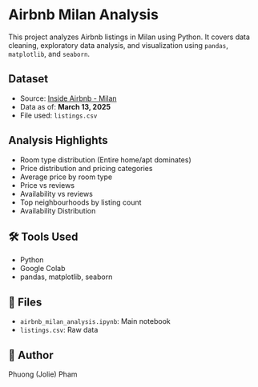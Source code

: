 # Airbnb Milan Analysis

This project analyzes Airbnb listings in Milan using Python. It covers data cleaning, exploratory data analysis, and visualization using `pandas`, `matplotlib`, and `seaborn`.

## Dataset
- Source: [Inside Airbnb - Milan](http://insideairbnb.com/get-the-data.html)
- Data as of: **March 13, 2025**
- File used: `listings.csv`

## Analysis Highlights
- Room type distribution (Entire home/apt dominates)
- Price distribution and pricing categories
- Average price by room type
- Price vs reviews
- Availability vs reviews
- Top neighbourhoods by listing count
- Availability Distribution

## 🛠 Tools Used
- Python
- Google Colab
- pandas, matplotlib, seaborn

## 📎 Files
- `airbnb_milan_analysis.ipynb`: Main notebook
- `listings.csv`: Raw data

## 👤 Author
Phuong (Jolie) Pham
